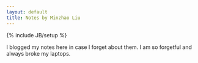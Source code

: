 ```yaml
---
layout: default
title: Notes by Minzhao Liu
---
```

{% include JB/setup %}

I blogged my notes here in case I forget about them. I am so forgetful and always broke my laptops. 
